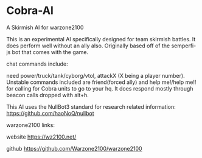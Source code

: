# Cobra-AI
A Skirmish AI for warzone2100

This is an experimental AI specifically designed for team skirmish battles. It does perform well without an ally also.
Originally based off of the semperfi-js bot that comes with the game.

chat commands include: 

need power/truck/tank/cyborg/vtol, attackX (X being a player number). Unstable commands included are friend(forced ally) and help me!/help me!! for calling for Cobra units to go to your hq. It does respond mostly through beacon calls dropped with alt+h.

This AI uses the NullBot3 standard for research related information: https://github.com/haoNoQ/nullbot

warzone2100 links:

website https://wz2100.net/

github https://github.com/Warzone2100/warzone2100
